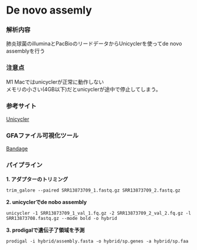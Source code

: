 # De novo assemly

### 解析内容 
肺炎球菌のilluminaとPacBioのリードデータからUnicyclerを使ってde novo assemblyを行う

### 注意点
M1 Macではunicyclerが正常に動作しない  
メモリの小さい(4GB以下)だとunicyclerが途中で停止してしまう。  

### 参考サイト  
[Unicycler](https://github.com/rrwick/Unicycler)

### GFAファイル可視化ツール
[Bandage](https://rrwick.github.io/Bandage/)


### パイプライン
**1. アダプターのトリミング**   
```
trim_galore --paired SRR13873709_1.fastq.gz SRR13873709_2.fastq.gz
```

**2. unicyclerでde nobo assembly**  
```
unicycler -1 SRR13873709_1_val_1.fq.gz -2 SRR13873709_2_val_2.fq.gz -l SRR13873708.fastq.gz --mode bold -o hybrid
```

**3. prodigalで遺伝子了領域を予測**
```
prodigal -i hybrid/assembly.fasta -o hybrid/sp.genes -a hybrid/sp.faa
```

